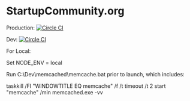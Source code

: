StartupCommunity.org
================

Production: [![Circle CI](https://circleci.com/gh/jgentes/startupcommunity/tree/master.svg?style=svg&circle-token=c570d1083fad4150fd608147bc0fb5412d14d6f0)](https://circleci.com/gh/jgentes/startupcommunity/tree/master)

Dev: [![Circle CI](https://circleci.com/gh/jgentes/startupcommunity/tree/dev.svg?style=svg&circle-token=c570d1083fad4150fd608147bc0fb5412d14d6f0)](https://circleci.com/gh/jgentes/startupcommunity/tree/dev)

For Local:
 
 Set NODE_ENV = local
 
 Run C:\Dev\memcached\memcache.bat prior to launch, which includes:
 
 taskkill /FI "WINDOWTITLE EQ memcache" /f /t
 timeout /t 2
 start "memcache" /min memcached.exe -vv